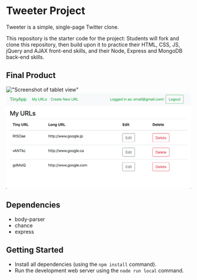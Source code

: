 # Tweeter Project

Tweeter is a simple, single-page Twitter clone.

This repository is the starter code for the project: Students will fork and clone this repository, then build upon it to practice their HTML, CSS, JS, jQuery and AJAX front-end skills, and their Node, Express and MongoDB back-end skills.

## Final Product

!["Screenshot of tablet view"](https://github.com/j-nny/tinyapp/blob/master/docsTinyApp-newURLPage.png)
!["Screenshot of desktop view"](https://github.com/j-nny/tinyapp/blob/master/docs/TinyApp-URLsPage.png)

## Dependencies

- body-parser
- chance
- express

## Getting Started

- Install all dependencies (using the `npm install` command).
- Run the development web server using the `node run local` command.